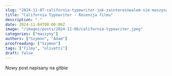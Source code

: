 ```yaml
---
slug: "2024-11-07-california-typewriter-jak-zainteresowalem-sie-maszynami-do-pisania"
title: "California Typewriter - Recenzja filmu"
description: "."
date: 2024-11-04T00:00:00Z
image: "/images/posts/2024-11-06/california-typewriter.jpeg"
categories: ["maszyny"]
authors: ["Szymon", "Adam"]
proofreading: ["Szymon"]
tags: ["filmy", "olivetti"]
draft: false
---
```


Nowy post napisany na gitbie

